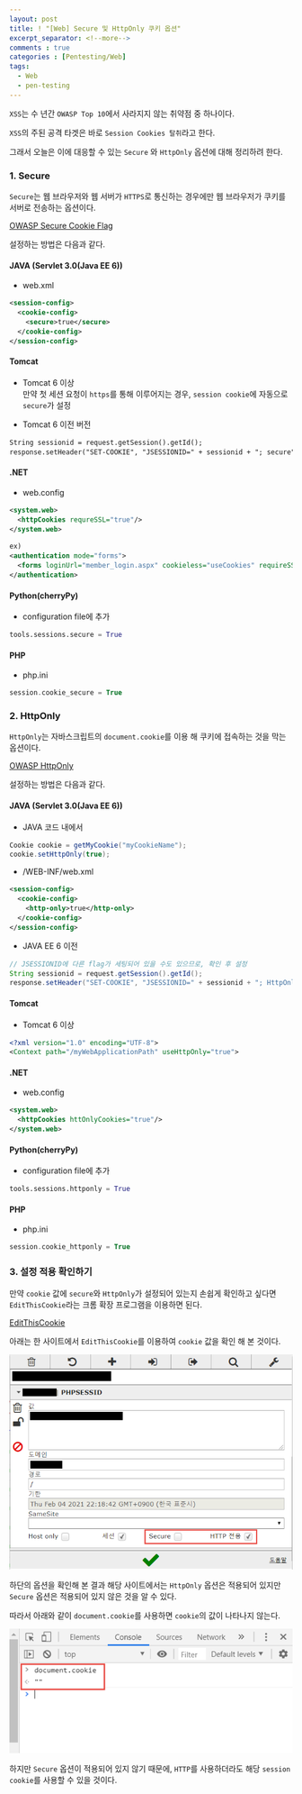 ```yaml
---
layout: post
title: ! "[Web] Secure 및 HttpOnly 쿠키 옵션"
excerpt_separator: <!--more-->
comments : true
categories : [Pentesting/Web]
tags:
  - Web
  - pen-testing
---
```


`XSS`는 수 년간 `OWASP Top 10`에서 사라지지 않는 취약점 중 하나이다.  

`XSS`의 주된 공격 타겟은 바로 `Session Cookies 탈취`라고 한다.  

그래서 오늘은 이에 대응할 수 있는 `Secure` 와 `HttpOnly` 옵션에 대해 정리하려 한다.  

<!--more-->

### 1. Secure
`Secure`는 웹 브라우저와 웹 서버가 `HTTPS`로 통신하는 경우에만 웹 브라우저가 쿠키를 서버로 전송하는 옵션이다.  

[OWASP Secure Cookie Flag](https://owasp.org/www-community/controls/SecureFlag)  

설정하는 방법은 다음과 같다.  

#### JAVA (Servlet 3.0(Java EE 6))  
* web.xml
```xml
<session-config>
  <cookie-config>
    <secure>true</secure>
  </cookie-config>
</session-config>
```

#### Tomcat  
* Tomcat 6 이상  
만약 첫 세션 요청이 `https`를 통해 이루어지는 경우, `session cookie`에 자동으로 `secure`가 설정  

* Tomcat 6 이전 버전  
```jsp
String sessionid = request.getSession().getId();
response.setHeader("SET-COOKIE", "JSESSIONID=" + sessionid + "; secure");
```

#### .NET  
* web.config  
```xml
<system.web>
  <httpCookies requreSSL="true"/>
</system.web>
```

```xml
ex)
<authentication mode="forms">
  <forms loginUrl="member_login.aspx" cookieless="useCookies" requireSSL="true" path="/MyApplication" />
</authentication>
```

#### Python(cherryPy)  
* configuration file에 추가  
```python
tools.sessions.secure = True
```

#### PHP  
* php.ini  
```php
session.cookie_secure = True
```

### 2. HttpOnly
`HttpOnly`는 자바스크립트의 `document.cookie`를 이용 해 쿠키에 접속하는 것을 막는 옵션이다.  

[OWASP HttpOnly](https://owasp.org/www-community/HttpOnly)  

설정하는 방법은 다음과 같다.  

#### JAVA (Servlet 3.0(Java EE 6))  
* JAVA 코드 내에서
```java
Cookie cookie = getMyCookie("myCookieName");
cookie.setHttpOnly(true);
```

* /WEB-INF/web.xml  
```xml
<session-config>
  <cookie-config>
    <http-only>true</http-only>
  </cookie-config>
</session-config>
```

* JAVA EE 6 이전  
```java
// JSESSIONID에 다른 flag가 세팅되어 있을 수도 있으므로, 확인 후 설정
String sessionid = request.getSession().getId();
response.setHeader("SET-COOKIE", "JSESSIONID=" + sessionid + "; HttpOnly");
```

#### Tomcat  
* Tomcat 6 이상  
```xml
<?xml version="1.0" encoding="UTF-8">
<Context path="/myWebApplicationPath" useHttpOnly="true">
```

#### .NET  
* web.config  
```xml
<system.web>
  <httpCookies httOnlyCookies="true"/>
</system.web>
```

#### Python(cherryPy)  
* configuration file에 추가  
```python
tools.sessions.httponly = True
```

#### PHP  
* php.ini  
```php
session.cookie_httponly = True
```

### 3. 설정 적용 확인하기  

만약 `cookie` 값에 `secure`와 `HttpOnly`가 설정되어 있는지 손쉽게 확인하고 싶다면 `EditThisCookie`라는 크롬 확장 프로그램을 이용하면 된다.  

[EditThisCookie](https://chrome.google.com/webstore/detail/editthiscookie/fngmhnnpilhplaeedifhccceomclgfbg)

아래는 한 사이트에서 `EditThisCookie`를 이용하여 `cookie` 값을 확인 해 본 것이다.  

![](/images/pen-testing/web/httponly/httponly_01.png)  

하단의 옵션을 확인해 본 결과 해당 사이트에서는 `HttpOnly` 옵션은 적용되어 있지만 `Secure` 옵션은 적용되어 있지 않은 것을 알 수 있다.  

따라서 아래와 같이 `document.cookie`를 사용하면 `cookie`의 값이 나타나지 않는다.  

![](/images/pen-testing/web/httponly/httponly_02.png)  

하지만 `Secure` 옵션이 적용되어 있지 않기 때문에, `HTTP`를 사용하더라도 해당 `session cookie`를 사용할 수 있을 것이다.  